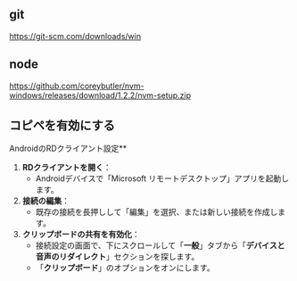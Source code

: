 ## git
https://git-scm.com/downloads/win

## node
https://github.com/coreybutler/nvm-windows/releases/download/1.2.2/nvm-setup.zip

## コピペを有効にする
AndroidのRDクライアント設定**
1. **RDクライアントを開く**：
   - Androidデバイスで「Microsoft リモートデスクトップ」アプリを起動します。
2. **接続の編集**：
   - 既存の接続を長押しして「編集」を選択、または新しい接続を作成します。
3. **クリップボードの共有を有効化**：
   - 接続設定の画面で、下にスクロールして「**一般**」タブから「**デバイスと音声のリダイレクト**」セクションを探します。
   - 「**クリップボード**」のオプションをオンにします。
